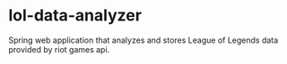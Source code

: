 # lol-data-analyzer
Spring web application that analyzes and stores League of Legends data provided by riot games api.
